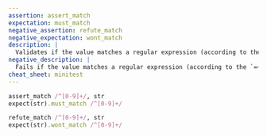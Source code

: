 ```yaml
---
assertion: assert_match
expectation: must_match
negative_assertion: refute_match
negative_expectation: wont_match
description: |
  Validates if the value matches a regular expression (according to the `=~` operator)
negative_description: |
  Fails if the value matches a regular expression (according to the `=~` operator)
cheat_sheet: minitest
---
```


```ruby
assert_match /^[0-9]+/, str
expect(str).must_match /^[0-9]+/
```

```ruby
refute_match /^[0-9]+/, str
expect(str).wont_match /^[0-9]+/
```